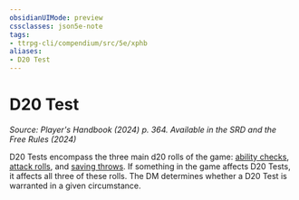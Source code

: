 ```yaml
---
obsidianUIMode: preview
cssclasses: json5e-note
tags:
- ttrpg-cli/compendium/src/5e/xphb
aliases:
- D20 Test
---
```

# D20 Test
*Source: Player's Handbook (2024) p. 364. Available in the <span title='Systems Reference Document (5.2)'>SRD</span> and the Free Rules (2024)* 

D20 Tests encompass the three main d20 rolls of the game: [ability checks](Інструменти%20ДМ/CLI/rules/variant-rules/ability-check-xphb.md), [attack rolls](Інструменти%20ДМ/CLI/rules/variant-rules/attack-roll-xphb.md), and [saving throws](Інструменти%20ДМ/CLI/rules/variant-rules/saving-throw-xphb.md). If something in the game affects D20 Tests, it affects all three of these rolls. The DM determines whether a D20 Test is warranted in a given circumstance.